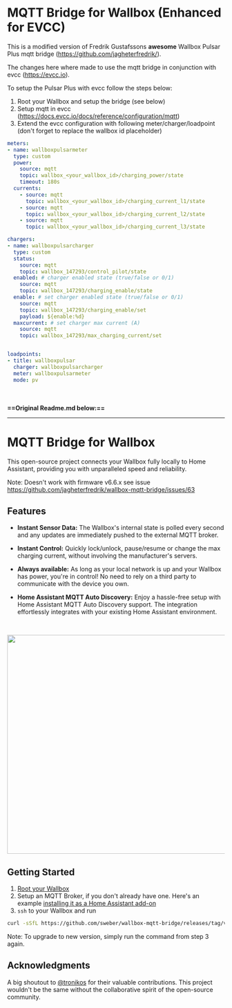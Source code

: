 # MQTT Bridge for Wallbox (Enhanced for EVCC)
This is a modified version of Fredrik Gustafssons **awesome** Wallbox Pulsar Plus mqtt bridge (https://github.com/jagheterfredrik/).

The changes here where made to use the mqtt bridge in conjunction with evcc (https://evcc.io).

To setup the Pulsar Plus with evcc follow the steps below:
1. Root your Wallbox and setup the bridge (see below)
2. Setup mqtt in evcc (https://docs.evcc.io/docs/reference/configuration/mqtt)
3. Extend the evcc configuration with following meter/charger/loadpoint (don't forget to replace the wallbox id placeholder)
```yaml
meters:
- name: wallboxpulsarmeter
  type: custom
  power:
    source: mqtt
    topic: wallbox_<your_wallbox_id>/charging_power/state
    timeout: 180s
  currents:
    - source: mqtt
      topic: wallbox_<your_wallbox_id>/charging_current_l1/state
    - source: mqtt
      topic: wallbox_<your_wallbox_id>/charging_current_l2/state
    - source: mqtt
      topic: wallbox_<your_wallbox_id>/charging_current_l3/state

chargers:
- name: wallboxpulsarcharger
  type: custom
  status:
    source: mqtt
    topic: wallbox_147293/control_pilot/state
  enabled: # charger enabled state (true/false or 0/1)
    source: mqtt
    topic: wallbox_147293/charging_enable/state
  enable: # set charger enabled state (true/false or 0/1)
    source: mqtt
    topic: wallbox_147293/charging_enable/set
    payload: ${enable:%d}
  maxcurrent: # set charger max current (A)
    source: mqtt
    topic: wallbox_147293/max_charging_current/set


loadpoints:
- title: wallboxpulsar
  charger: wallboxpulsarcharger
  meter: wallboxpulsarmeter
  mode: pv
```


<br><br>
**==Original Readme.md below:==**
***
# MQTT Bridge for Wallbox

This open-source project connects your Wallbox fully locally to Home Assistant, providing you with unparalleled speed and reliability.

Note: Doesn't work with firmware v6.6.x see issue https://github.com/jagheterfredrik/wallbox-mqtt-bridge/issues/63

## Features

- **Instant Sensor Data:** The Wallbox's internal state is polled every second and any updates are immediately pushed to the external MQTT broker.

- **Instant Control:** Quickly lock/unlock, pause/resume or change the max charging current, without involving the manufacturer's servers.

- **Always available:** As long as your local network is up and your Wallbox has power, you're in control! No need to rely on a third party to communicate with the device you own.

- **Home Assistant MQTT Auto Discovery:** Enjoy a hassle-free setup with Home Assistant MQTT Auto Discovery support. The integration effortlessly integrates with your existing Home Assistant environment.

<br/>
<p align="center">
   <img src="https://github.com/jagheterfredrik/wallbox-mqtt-bridge/assets/9987465/06488a5d-e6fe-4491-b11d-e7176792a7f5" height="507" />
</p>

## Getting Started

1. [Root your Wallbox](https://github.com/jagheterfredrik/wallbox-pwn)
2. Setup an MQTT Broker, if you don't already have one. Here's an example [installing it as a Home Assistant add-on](https://www.youtube.com/watch?v=dqTn-Gk4Qeo)
3. `ssh` to your Wallbox and run

```sh
curl -sSfL https://github.com/sweber/wallbox-mqtt-bridge/releases/tag/v20241029_1/install.sh > install.sh && bash install.sh
```

Note: To upgrade to new version, simply run the command from step 3 again.

## Acknowledgments

A big shoutout to [@tronikos](https://github.com/tronikos) for their valuable contributions. This project wouldn't be the same without the collaborative spirit of the open-source community.
